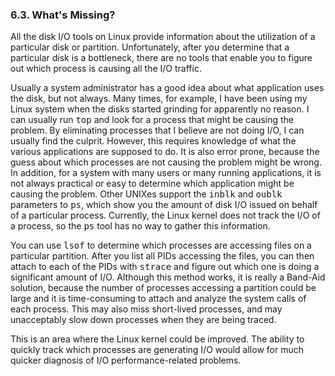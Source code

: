 ### 6.3\. What's Missing?

All the <a name="iddle1617"></a><a name="iddle1618"></a>disk I/O tools on Linux provide information about the utilization of a particular disk or partition. Unfortunately, after you determine that a particular disk is a bottleneck, there are no tools that enable you to figure out which process is causing all the I/O traffic.

Usually a system administrator has a good idea about what application uses the disk, but not always. Many times, for example, I have been using my Linux system when the disks started grinding for apparently no reason. I can usually run <tt>top</tt> and look for a process that might be causing the problem. By eliminating processes that I believe are not doing I/O, I can usually find the culprit. However, this requires knowledge of what the various applications are supposed to do. It is also error prone, because the guess about which processes are not causing the problem might be wrong. In addition, for a system with many users or many running applications, it is not always practical or easy to determine which application might be causing the problem. Other UNIXes support the <tt>inblk</tt> and <tt>oublk</tt> parameters <a name="iddle1619"></a>to <tt>ps</tt>, which show you the amount of disk I/O issued on behalf of a particular process. Currently, the Linux kernel does not track the I/O of a process, so the <tt>ps</tt> tool has no way to gather this information.

You can use <tt>lsof</tt> to determine which processes are accessing files on a particular partition. After you list all PIDs accessing the files, you can then attach to each of the PIDs with <tt>strace</tt> <a name="iddle1620"></a>and figure out which one is doing a significant amount of I/O. Although this method works, it is really a Band-Aid solution, because the number of processes accessing a partition could be large and it is time-consuming to attach and analyze the system calls of each process. This may also miss short-lived processes, and may unacceptably slow down processes when they are being traced.

This is an area where the Linux kernel could be improved. The ability to quickly track which processes are generating I/O would allow for much quicker diagnosis of I/O performance-related <a name="iddle1621"></a><a name="iddle1622"></a>problems.
